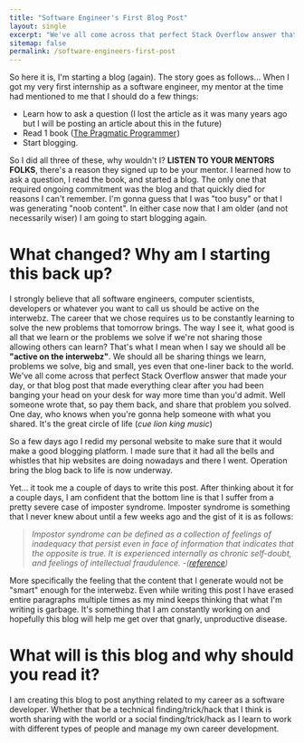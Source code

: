 ```yaml
---
title: "Software Engineer's First Blog Post"
layout: single
excerpt: "We've all come across that perfect Stack Overflow answer that made your day, or that blog post that made everything clear after you had been banging your head on your desk for way more time than you'd admit. Well someone wrote that, so pay them back, and share that problem you solved. One day, who knows when you're gonna help someone with what you shared."
sitemap: false
permalink: /software-engineers-first-post
---
```


So here it is, I'm starting a blog (again). The story goes as follows... When I got my very first internship as a software engineer, my mentor at the time had mentioned to me that I should do a few things:

* Learn how to ask a question (I lost the article as it was many years ago but I will be posting an article about this in the future)
* Read 1 book (<a  href="https://www.amazon.com/gp/product/020161622X/ref=as_li_tl?ie=UTF8&camp=1789&creative=9325&creativeASIN=020161622X&linkCode=as2&tag=onespeed-20&linkId=e287c6f5d30b5c9fe925a6993ab57887">The Pragmatic Programmer</a><img src="//ir-na.amazon-adsystem.com/e/ir?t=onespeed-20&l=am2&o=1&a=020161622X" width="1" height="1" border="0" alt="" style="border:none !important; margin:0px !important;" />)
* Start blogging.

So I did all three of these, why wouldn't I? **LISTEN TO YOUR MENTORS FOLKS**, there's a reason they signed up to be your mentor. I learned how to ask a question, I read the book, and started a blog. The only one that required ongoing commitment was the blog and that quickly died for reasons I can't remember. I'm gonna guess that I was "too busy" or that I was generating "noob content". In either case now that I am older (and not necessarily wiser) I am going to start blogging again.

# What changed? Why am I starting this back up?

I strongly believe that all software engineers, computer scientists, developers or whatever you want to call us should be active on the interwebz. The career that we chose requires us to be constantly learning to solve the new problems that tomorrow brings. The way I see it, what good is all that we learn or the problems we solve if we're not sharing those allowing others can learn? That's what I mean when I say we should all be **"active on the interwebz"**. We should all be sharing things we learn, problems we solve, big and small, yes even that one-liner back to the world. We've all come across that perfect Stack Overflow answer that made your day, or that blog post that made everything clear after you had been banging your head on your desk for way more time than you'd admit. Well someone wrote that, so pay them back, and share that problem you solved. One day, who knows when you're gonna help someone with what you shared. It's the great circle of life (*cue lion king music*)

So a few days ago I redid my personal website to make sure that it would make a good blogging platform. I made sure that it had all the bells and whistles that hip websites are doing nowadays and there I went. Operation bring the blog back to life is now underway.

Yet... it took me a couple of days to write this post. After thinking about it for a couple days, I am confident that the bottom line is that I suffer from a pretty severe case of imposter syndrome. Imposter syndrome is something that I never knew about until a few weeks ago and the gist of it is as follows:

> *Impostor syndrome can be defined as a collection of feelings of inadequacy that persist even in face of information that indicates that the opposite is true. It is experienced internally as chronic self-doubt, and feelings of intellectual fraudulence. -([reference](https://counseling.caltech.edu/general/InfoandResources/Impostor))*

More specifically the feeling that the content that I generate would not be "smart" enough for the interwebz. Even while writing this post I have erased entire paragraphs multiple times as my mind keeps thinking that what I'm writing is garbage. It's something that I am constantly working on and hopefully this blog will help me get over that gnarly, unproductive disease.

# What will is this blog and why should you read it?

I am creating this blog to post anything related to my career as a software developer. Whether that be a technical finding/trick/hack that I think is worth sharing with the world or a social finding/trick/hack as I learn to work with different types of people and manage my own career development.
